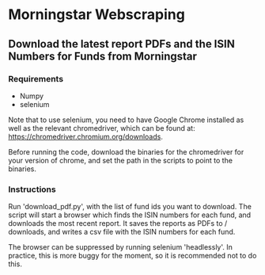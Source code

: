 # Morningstar Webscraping

## Download the latest report PDFs and the ISIN Numbers for Funds from Morningstar

### Requirements

* Numpy
* selenium

Note that to use selenium, you need to have Google Chrome installed as well as the relevant chromedriver, which can be found at: https://chromedriver.chromium.org/downloads.

Before running the code, download the binaries for the chromedriver for your version of chrome, and set the path in the scripts to point to the binaries.

### Instructions

Run 'download_pdf.py', with the list of fund ids you want to download. The script will start a browser which finds the ISIN numbers for each fund, and downloads the most recent report. It saves the reports as PDFs to <current directory>/ downloads, and writes a csv file with the ISIN numbers for each fund.

The browser can be suppressed by running selenium 'headlessly'. In practice, this is more buggy for the moment, so it is recommended not to do this. 
